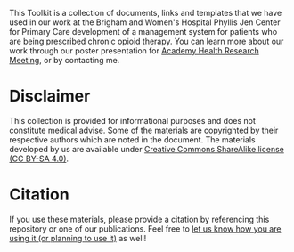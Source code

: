 This Toolkit is a collection of documents, links and templates that we have used in our work at the Brigham and Women's Hospital Phyllis Jen Center for Primary Care development of a management system for patients who are being prescribed chronic opioid therapy. You can learn more about our work through our poster presentation for [Academy Health Research Meeting](http://bit.ly/2URTHTr), or by contacting me.

# Disclaimer

This collection is provided for informational purposes and does not constitute medical advise. Some of the materials are copyrighted by their respective authors which are noted in the document. The materials developed by us are available under [Creative Commons ShareAlike license (CC BY-SA 4.0)](https://creativecommons.org/licenses/by-sa/4.0/).

# Citation

If you use these materials, please provide a citation by referencing this repository or one of our publications. Feel free to [let us know how you are using it (or planning to use it)](https://forms.gle/oxmtqSfyamC64hia7) as well!


